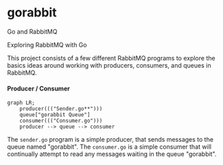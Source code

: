 # gorabbit
Go and RabbitMQ

Exploring RabbitMQ with Go

This project consists of a few different RabbitMQ programs to explore the basics ideas
around working with producers, consumers, and queues in RabbitMQ.

#### Producer / Consumer

```mermaid
graph LR;
    producer((("Sender.go**")))
    queue["gorabbit Queue"]
    consumer((("Consumer.go")))
    producer --> queue --> consumer
```

The `sender.go` program is a simple producer, that sends messages to the queue named "gorabbit". 
The `consumer.go` is a simple consumer that will continually attempt to read any messages waiting in the
queue "gorabbit".